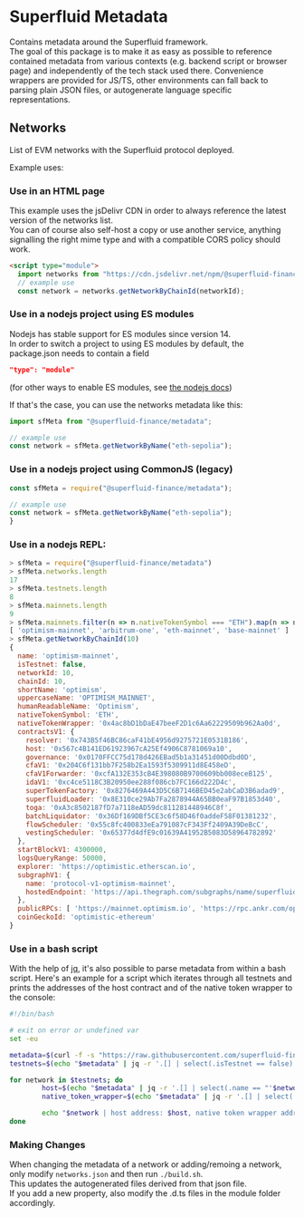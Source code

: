 # Superfluid Metadata

Contains metadata around the Superfluid framework.  
The goal of this package is to make it as easy as possible to reference contained metadata from various contexts (e.g. backend script or browser page) and independently of the tech stack used there. Convenience wrappers are provided for JS/TS, other environments can fall back to parsing plain JSON files, or autogenerate language specific representations.

## Networks

List of EVM networks with the Superfluid protocol deployed.

Example uses:

### Use in an HTML page

This example uses the jsDelivr CDN in order to always reference the latest version of the networks list.  
You can of course also self-host a copy or use another service, anything signalling the right mime type and with a compatible CORS policy should work.

```html
<script type="module">
  import networks from "https://cdn.jsdelivr.net/npm/@superfluid-finance/metadata/module/networks/index.js";
  // example use
  const network = networks.getNetworkByChainId(networkId);
```

### Use in a nodejs project using ES modules

Nodejs has stable support for ES modules since version 14.  
In order to switch a project to using ES modules by default, the package.json needs to contain a field
```json
"type": "module"
```
(for other ways to enable ES modules, see [the nodejs docs](https://nodejs.org/api/esm.html#enabling))

If that's the case, you can use the networks metadata like this:
```js
import sfMeta from "@superfluid-finance/metadata";

// example use
const network = sfMeta.getNetworkByName("eth-sepolia");
```

### Use in a nodejs project using CommonJS (legacy)

```js
const sfMeta = require("@superfluid-finance/metadata");

// example use
const network = sfMeta.getNetworkByName("eth-sepolia");
}
```

### Use in a nodejs REPL:

```js
> sfMeta = require("@superfluid-finance/metadata")
> sfMeta.networks.length
17
> sfMeta.testnets.length
8
> sfMeta.mainnets.length
9
> sfMeta.mainnets.filter(n => n.nativeTokenSymbol === "ETH").map(n => n.name)
[ 'optimism-mainnet', 'arbitrum-one', 'eth-mainnet', 'base-mainnet' ]
> sfMeta.getNetworkByChainId(10)
{
  name: 'optimism-mainnet',
  isTestnet: false,
  networkId: 10,
  chainId: 10,
  shortName: 'optimism',
  uppercaseName: 'OPTIMISM_MAINNET',
  humanReadableName: 'Optimism',
  nativeTokenSymbol: 'ETH',
  nativeTokenWrapper: '0x4ac8bD1bDaE47beeF2D1c6Aa62229509b962Aa0d',
  contractsV1: {
    resolver: '0x743B5f46BC86caF41bE4956d9275721E0531B186',
    host: '0x567c4B141ED61923967cA25Ef4906C8781069a10',
    governance: '0x0170FFCC75d178d426EBad5b1a31451d00Ddbd0D',
    cfaV1: '0x204C6f131bb7F258b2Ea1593f5309911d8E458eD',
    cfaV1Forwarder: '0xcfA132E353cB4E398080B9700609bb008eceB125',
    idaV1: '0xc4ce5118C3B20950ee288f086cb7FC166d222D4c',
    superTokenFactory: '0x8276469A443D5C6B7146BED45e2abCaD3B6adad9',
    superfluidLoader: '0x8E310ce29Ab7Fa2878944A65BB0eaF97B1853d40',
    toga: '0xA3c8502187fD7a7118eAD59dc811281448946C8f',
    batchLiquidator: '0x36Df169DBf5CE3c6f58D46f0addeF58F01381232',
    flowScheduler: '0x55c8fc400833eEa791087cF343Ff2409A39DeBcC',
    vestingScheduler: '0x65377d4dfE9c01639A41952B5083D58964782892'
  },
  startBlockV1: 4300000,
  logsQueryRange: 50000,
  explorer: 'https://optimistic.etherscan.io',
  subgraphV1: {
    name: 'protocol-v1-optimism-mainnet',
    hostedEndpoint: 'https://api.thegraph.com/subgraphs/name/superfluid-finance/protocol-v1-optimism-mainnet'
  },
  publicRPCs: [ 'https://mainnet.optimism.io', 'https://rpc.ankr.com/optimism' ],
  coinGeckoId: 'optimistic-ethereum'
}

```

### Use in a bash script

With the help of [jq](https://jqlang.github.io/jq/), it's also possible to parse metadata from within a bash script.
Here's an example for a script which iterates through all testnets and prints the addresses of the host contract and of the
native token wrapper to the console:

```sh
#!/bin/bash

# exit on error or undefined var
set -eu

metadata=$(curl -f -s "https://raw.githubusercontent.com/superfluid-finance/protocol-monorepo/dev/packages/metadata/networks.json")
testnets=$(echo "$metadata" | jq -r '.[] | select(.isTestnet == false).name')

for network in $testnets; do
        host=$(echo "$metadata" | jq -r '.[] | select(.name == "'$network'").contractsV1.host')
        native_token_wrapper=$(echo "$metadata" | jq -r '.[] | select(.name == "'$network'").nativeTokenWrapper')

        echo "$network | host address: $host, native token wrapper address: $native_token_wrapper"
done
```

### Making Changes

When changing the metadata of a network or adding/remoing a network, only modify `networks.json` and then run `./build.sh`.  
This updates the autogenerated files derived from that json file.  
If you add a new property, also modify the .d.ts files in the module folder accordingly.

